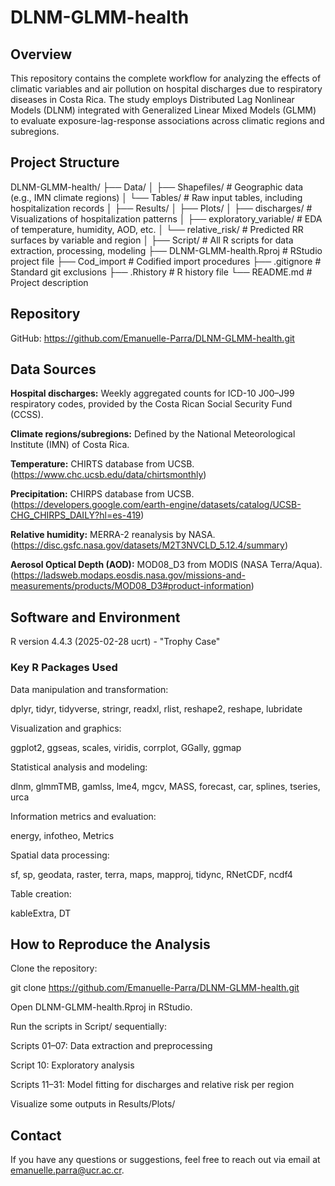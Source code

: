 # DLNM-GLMM-health

## Overview

This repository contains the complete workflow for analyzing the effects of climatic variables and air pollution on hospital discharges due to respiratory diseases in Costa Rica. The study employs Distributed Lag Nonlinear Models (DLNM) integrated with Generalized Linear Mixed Models (GLMM) to evaluate exposure-lag-response associations across climatic regions and subregions.

## Project Structure

DLNM-GLMM-health/
├── Data/
│   ├── Shapefiles/          # Geographic data (e.g., IMN climate regions)
│   └── Tables/              # Raw input tables, including hospitalization records
│
├── Results/
│   ├── Plots/
│       ├── discharges/               # Visualizations of hospitalization patterns
│       ├── exploratory_variable/     # EDA of temperature, humidity, AOD, etc.
│       └── relative_risk/            # Predicted RR surfaces by variable and region
│
├── Script/                 # All R scripts for data extraction, processing, modeling
├── DLNM-GLMM-health.Rproj  # RStudio project file
├── Cod_import              # Codified import procedures
├── .gitignore              # Standard git exclusions
├── .Rhistory               # R history file
└── README.md               # Project description



## Repository

GitHub: https://github.com/Emanuelle-Parra/DLNM-GLMM-health.git

## Data Sources

**Hospital discharges:** Weekly aggregated counts for ICD-10 J00–J99 respiratory codes, provided by the Costa Rican Social Security Fund (CCSS).

**Climate regions/subregions:** Defined by the National Meteorological Institute (IMN) of Costa Rica.

**Temperature:** CHIRTS database from UCSB. (https://www.chc.ucsb.edu/data/chirtsmonthly)

**Precipitation:** CHIRPS database from UCSB. (https://developers.google.com/earth-engine/datasets/catalog/UCSB-CHG_CHIRPS_DAILY?hl=es-419)

**Relative humidity:** MERRA-2 reanalysis by NASA. (https://disc.gsfc.nasa.gov/datasets/M2T3NVCLD_5.12.4/summary)

**Aerosol Optical Depth (AOD):** MOD08_D3 from MODIS (NASA Terra/Aqua). (https://ladsweb.modaps.eosdis.nasa.gov/missions-and-measurements/products/MOD08_D3#product-information)


## Software and Environment

R version 4.4.3 (2025-02-28 ucrt) - "Trophy Case"

### Key R Packages Used

Data manipulation and transformation:

dplyr, tidyr, tidyverse, stringr, readxl, rlist, reshape2, reshape, lubridate

Visualization and graphics:

ggplot2, ggseas, scales, viridis, corrplot, GGally, ggmap

Statistical analysis and modeling:

dlnm, glmmTMB, gamlss, lme4, mgcv, MASS, forecast, car, splines, tseries, urca

Information metrics and evaluation:

energy, infotheo, Metrics

Spatial data processing:

sf, sp, geodata, raster, terra, maps, mapproj, tidync, RNetCDF, ncdf4

Table creation:

kableExtra, DT

## How to Reproduce the Analysis

Clone the repository:

git clone https://github.com/Emanuelle-Parra/DLNM-GLMM-health.git

Open DLNM-GLMM-health.Rproj in RStudio.

Run the scripts in Script/ sequentially:

Scripts 01–07: Data extraction and preprocessing

Script 10: Exploratory analysis

Scripts 11–31: Model fitting for discharges and relative risk per region

Visualize some outputs in Results/Plots/


## Contact

If you have any questions or suggestions, feel free to reach out via email at emanuelle.parra@ucr.ac.cr.

